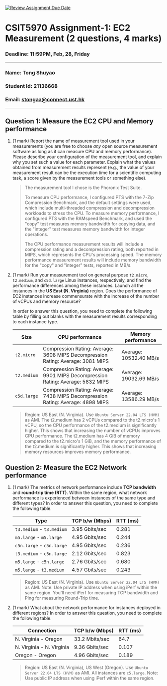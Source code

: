 [![Review Assignment Due Date](https://classroom.github.com/assets/deadline-readme-button-22041afd0340ce965d47ae6ef1cefeee28c7c493a6346c4f15d667ab976d596c.svg)](https://classroom.github.com/a/IAASVEAZ)
# CSIT5970 Assignment-1: EC2 Measurement (2 questions, 4 marks)

### Deadline: 11:59PM, Feb, 28, Friday

---

### Name: Tong Shuyao
### Student Id: 21136668
### Email: stongaa@connect.ust.hk

---

## Question 1: Measure the EC2 CPU and Memory performance

1. (1 mark) Report the name of measurement tool used in your measurements (you are free to choose *any* open source measurement software as long as it can measure CPU and memory performance). Please describe your configuration of the measurement tool, and explain why you set such a value for each parameter. Explain what the values obtained from measurement results represent (e.g., the value of your measurement result can be the execution time for a scientific computing task, a score given by the measurement tools or something else).

    > The measurement tool I chose is the Phoronix Test Suite.
    > 
    > To measure CPU performance, I configured PTS with the 7-Zip Compression Benchmark, and the default settings were used, which include multi-threaded compression and decompression workloads to stress the CPU. To measure memory performance, I configured PTS with the RAMspeed Benchmark, and used the "copy" test measures memory bandwidth for copying data, and the "integer" test measures memory bandwidth for integer operations.
    > 
    > The CPU performance measurement results will include a compression rating and a decompression rating, both reported in MIPS, which represents the CPU's processing speed. The memory performance measurement results will include memory bandwidth for the "copy" and "integer" tests, reported in MB/s.

2. (1 mark) Run your measurement tool on general purpose `t2.micro`, `t2.medium`, and `c5d.large` Linux instances, respectively, and find the performance differences among these instances. Launch all the instances in the **US East (N. Virginia)** region. Does the performance of EC2 instances increase commensurate with the increase of the number of vCPUs and memory resource?

    In order to answer this question, you need to complete the following table by filling out blanks with the measurement results corresponding to each instance type.

    | Size        | CPU performance | Memory performance |
    | ----------- | --------------- | ------------------ |
    | `t2.micro`  |Compression Rating: Average: 3608 MIPS   Decompression Rating: Average: 3081 MIPS|Average: 10532.40 MB/s|
    | `t2.medium` |Compression Rating: Average: 9901 MIPS   Decompression Rating: Average: 5832 MIPS|Average: 19032.69 MB/s|
    | `c5d.large` |Compression Rating: Average: 7438 MIPS   Decompression Rating: Average: 4898 MIPS|Average: 13586.29 MB/s|

    > Region: US East (N. Virginia). Use `Ubuntu Server 22.04 LTS (HVM)` as AMI.
    > The t2.medium has 2 vCPUs compared to the t2.micro's 1 vCPU, so the CPU performance of the t2.medium is significantly higher. This shows that increasing the number of vCPUs improves CPU performance.
    > The t2.medium has 4 GiB of memory compared to the t2.micro's 1 GiB, and the memory performance of the t2.medium is significantly higher. This shows that increasing memory resources improves memory performance.

## Question 2: Measure the EC2 Network performance

1. (1 mark) The metrics of network performance include **TCP bandwidth** and **round-trip time (RTT)**. Within the same region, what network performance is experienced between instances of the same type and different types? In order to answer this question, you need to complete the following table.

    | Type                      | TCP b/w (Mbps) | RTT (ms) |
    | ------------------------- | -------------- | -------- |
    | `t3.medium` - `t3.medium` |3.95 Gbits/sec  |0.281     |
    | `m5.large` - `m5.large`   |4.95 Gbits/sec  |0.244     |
    | `c5n.large` - `c5n.large` |4.95 Gbits/sec  |0.236     |
    | `t3.medium` - `c5n.large` |2.12 Gbits/sec  |0.823     |
    | `m5.large` - `c5n.large`  |2.76 Gbits/sec  |0.680     |
    | `m5.large` - `t3.medium`  |4.57 Gbits/sec  |0.243     |

    > Region: US East (N. Virginia). Use `Ubuntu Server 22.04 LTS (HVM)` as AMI. Note: Use private IP address when using iPerf within the same region. You'll need iPerf for measuring TCP bandwidth and Ping for measuring Round-Trip time.

3. (1 mark) What about the network performance for instances deployed in different regions? In order to answer this question, you need to complete the following table.

    | Connection                | TCP b/w (Mbps) | RTT (ms) |
    | ------------------------- | -------------- | -------- |
    | N. Virginia - Oregon      |33.2 Mbits/sec  |64.7      |
    | N. Virginia - N. Virginia |9.36 Gbits/sec  |0.107     |
    | Oregon - Oregon           |4.96 Gbits/sec  |0.189     |
 
    > Region: US East (N. Virginia), US West (Oregon). Use `Ubuntu Server 22.04 LTS (HVM)` as AMI. All instances are `c5.large`. Note: Use public IP address when using iPerf within the same region.
